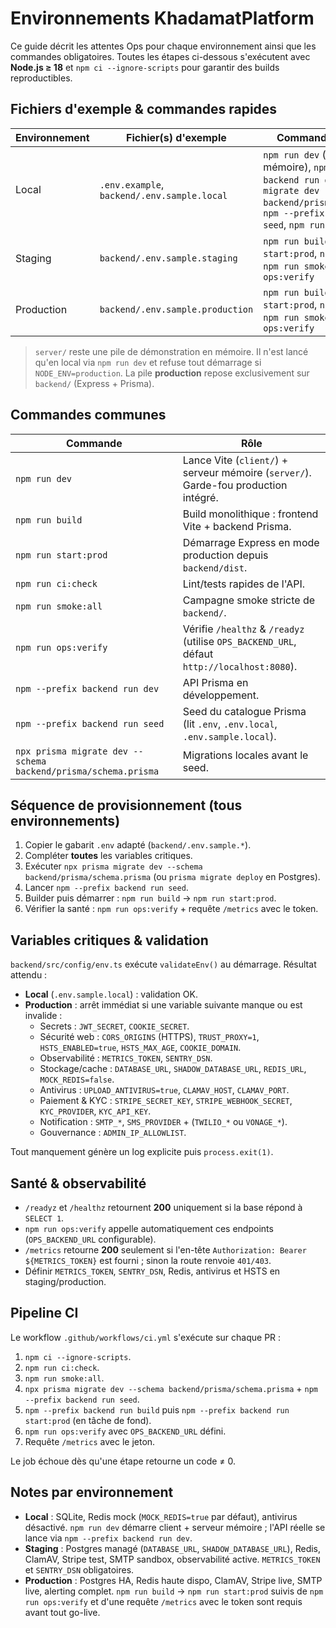 # Environnements KhadamatPlatform

Ce guide décrit les attentes Ops pour chaque environnement ainsi que les commandes obligatoires. Toutes les étapes ci-dessous s'exécutent avec **Node.js ≥ 18** et `npm ci --ignore-scripts` pour garantir des builds reproductibles.

## Fichiers d'exemple & commandes rapides

| Environnement | Fichier(s) d'exemple | Commandes principales |
| ------------- | -------------------- | --------------------- |
| Local         | `.env.example`, `backend/.env.sample.local` | `npm run dev` (client + serveur mémoire), `npm --prefix backend run dev`, `npx prisma migrate dev --schema backend/prisma/schema.prisma`, `npm --prefix backend run seed`, `npm run ops:verify` |
| Staging       | `backend/.env.sample.staging` | `npm run build`, `npm run start:prod`, `npm run ci:check`, `npm run smoke:all`, `npm run ops:verify` |
| Production    | `backend/.env.sample.production` | `npm run build`, `npm run start:prod`, `npm run ci:check`, `npm run smoke:all`, `npm run ops:verify` |

> `server/` reste une pile de démonstration en mémoire. Il n'est lancé qu'en local via `npm run dev` et refuse tout démarrage si `NODE_ENV=production`. La pile **production** repose exclusivement sur `backend/` (Express + Prisma).

## Commandes communes

| Commande | Rôle |
| --- | --- |
| `npm run dev` | Lance Vite (`client/`) + serveur mémoire (`server/`). Garde-fou production intégré. |
| `npm run build` | Build monolithique : frontend Vite + backend Prisma. |
| `npm run start:prod` | Démarrage Express en mode production depuis `backend/dist`. |
| `npm run ci:check` | Lint/tests rapides de l'API. |
| `npm run smoke:all` | Campagne smoke stricte de `backend/`. |
| `npm run ops:verify` | Vérifie `/healthz` & `/readyz` (utilise `OPS_BACKEND_URL`, défaut `http://localhost:8080`). |
| `npm --prefix backend run dev` | API Prisma en développement. |
| `npm --prefix backend run seed` | Seed du catalogue Prisma (lit `.env`, `.env.local`, `.env.sample.local`). |
| `npx prisma migrate dev --schema backend/prisma/schema.prisma` | Migrations locales avant le seed. |

## Séquence de provisionnement (tous environnements)

1. Copier le gabarit `.env` adapté (`backend/.env.sample.*`).
2. Compléter **toutes** les variables critiques.
3. Exécuter `npx prisma migrate dev --schema backend/prisma/schema.prisma` (ou `prisma migrate deploy` en Postgres).
4. Lancer `npm --prefix backend run seed`.
5. Builder puis démarrer : `npm run build` → `npm run start:prod`.
6. Vérifier la santé : `npm run ops:verify` + requête `/metrics` avec le token.

## Variables critiques & validation

`backend/src/config/env.ts` exécute `validateEnv()` au démarrage. Résultat attendu :

- **Local** (`.env.sample.local`) : validation OK.
- **Production** : arrêt immédiat si une variable suivante manque ou est invalide :
  - Secrets : `JWT_SECRET`, `COOKIE_SECRET`.
  - Sécurité web : `CORS_ORIGINS` (HTTPS), `TRUST_PROXY=1`, `HSTS_ENABLED=true`, `HSTS_MAX_AGE`, `COOKIE_DOMAIN`.
  - Observabilité : `METRICS_TOKEN`, `SENTRY_DSN`.
  - Stockage/cache : `DATABASE_URL`, `SHADOW_DATABASE_URL`, `REDIS_URL`, `MOCK_REDIS=false`.
  - Antivirus : `UPLOAD_ANTIVIRUS=true`, `CLAMAV_HOST`, `CLAMAV_PORT`.
  - Paiement & KYC : `STRIPE_SECRET_KEY`, `STRIPE_WEBHOOK_SECRET`, `KYC_PROVIDER`, `KYC_API_KEY`.
  - Notification : `SMTP_*`, `SMS_PROVIDER` + (`TWILIO_*` ou `VONAGE_*`).
  - Gouvernance : `ADMIN_IP_ALLOWLIST`.

Tout manquement génère un log explicite puis `process.exit(1)`.

## Santé & observabilité

- `/readyz` et `/healthz` retournent **200** uniquement si la base répond à `SELECT 1`.
- `npm run ops:verify` appelle automatiquement ces endpoints (`OPS_BACKEND_URL` configurable).
- `/metrics` retourne **200** seulement si l'en-tête `Authorization: Bearer ${METRICS_TOKEN}` est fourni ; sinon la route renvoie `401/403`.
- Définir `METRICS_TOKEN`, `SENTRY_DSN`, Redis, antivirus et HSTS en staging/production.

## Pipeline CI

Le workflow `.github/workflows/ci.yml` s'exécute sur chaque PR :

1. `npm ci --ignore-scripts`.
2. `npm run ci:check`.
3. `npm run smoke:all`.
4. `npx prisma migrate dev --schema backend/prisma/schema.prisma` + `npm --prefix backend run seed`.
5. `npm --prefix backend run build` puis `npm --prefix backend run start:prod` (en tâche de fond).
6. `npm run ops:verify` avec `OPS_BACKEND_URL` défini.
7. Requête `/metrics` avec le jeton.

Le job échoue dès qu'une étape retourne un code ≠ 0.

## Notes par environnement

- **Local** : SQLite, Redis mock (`MOCK_REDIS=true` par défaut), antivirus désactivé. `npm run dev` démarre client + serveur mémoire ; l'API réelle se lance via `npm --prefix backend run dev`.
- **Staging** : Postgres managé (`DATABASE_URL`, `SHADOW_DATABASE_URL`), Redis, ClamAV, Stripe test, SMTP sandbox, observabilité active. `METRICS_TOKEN` et `SENTRY_DSN` obligatoires.
- **Production** : Postgres HA, Redis haute dispo, ClamAV, Stripe live, SMTP live, alerting complet. `npm run build` → `npm run start:prod` suivis de `npm run ops:verify` et d'une requête `/metrics` avec le token sont requis avant tout go-live.
